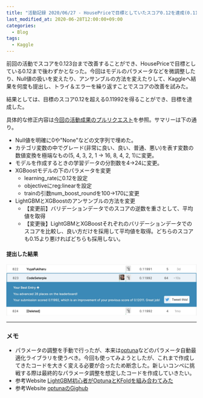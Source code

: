 ```yaml
---
title: "活動記録 2020/06/27 - HousePriceで目標としていたスコア0.12を達成(0.11992)"
last_modified_at: 2020-06-28T12:00:00+09:00
categories:
  - Blog
tags:
  - Kaggle
---
```


前回の活動でスコアを0.123台まで改善することができ、HousePriceで目標としている0.12まで後わずかとなった。今回はモデルのパラメータなどを微調整したり、Null値の扱いを変えたり、アンサンブルの方法を変えたりして、Kaggleへ結果を何度も提出し、トライ＆エラーを繰り返すことでスコアの改善を試みた。

結果としては、目標のスコア0.12を超える0.11992を得ることができ、目標を達成した。

具体的な修正内容は[今回の活動成果のプルリクエスト](https://github.com/CodeSeterpie/CodeSeterpie/pull/68/files#diff-950ad864b29d2230c1edf5f100b9dbd0)を参照。サマリーは下の通り。

* Null値を明確に0や"None"などの文字列で埋めた。
* カテゴリ変数の中でグレード(非常に良い、良い、普通、悪い)を表す変数の数値変換を極端なもの(5, 4, 3, 2, 1 → 16, 8, 4, 2, 1)に変更。
* モデルを作成するときの学習データの分割数を4→24に変更。
* XGBoostモデルの下のパラメータを変更
  * learning_rateに0.12を設定
  * objectiveにreg:linearを設定
  * trainの引数num_boost_roundを100→170に変更
* LightGBMとXGBoostのアンサンブルの方法を変更
  * 【変更前】バリデーションデータでのスコアの逆数を重さとして、平均値を取得
  * 【変更後】LightGBMとXGBoostそれぞれのバリデーションデータでのスコアを比較し、良い方だけを採用して平均値を取得。どちらのスコアも0.15より悪ければどちらも採用しない。

#### 提出した結果

<img src="/assets/images/posts/report_20200627/HousePriceScore_20200627.jpg" width="800">

---

### メモ
* パラメータの調整を手動で行ったが、本来は[optuna](https://preferred.jp/ja/projects/optuna/)などのパラメータ自動最適化ライブラリを使うべき。今回も使ってみようとしたが、これまで作成してきたコードを大きく変える必要が合ったため断念した。新しいコンペに挑戦する際は最終的なパラメータ調整を想定したコードを作成していきたい。
* 参考Website [LightGBM初心者がOptunaとKFoldを組み合わてみた](https://www.hirayuki.com/kaggle-zakki/lightgbm-optuna-kfold-introduction)
* 参考Website [optunaのGighub](https://github.com/optuna/optuna)

